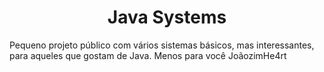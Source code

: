 <h1 align="center">
  Java Systems
</h1>

<p>Pequeno projeto público com vários sistemas básicos, mas interessantes, para aqueles que gostam de Java. Menos para você JoãozimHe4rt</p>